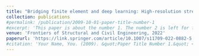 ```yaml
---
title: "Bridging finite element and deep learning: High-resolution stress distribution prediction in structural components"
collection: publications
#permalink: /publication/2009-10-01-paper-title-number-1
#excerpt: 'This paper is about the number 1. The number 2 is left for future work.'
venue: 'Frontiers of Structural and Civil Engineering, 2022'
paperurl: 'https://link.springer.com/article/10.1007/s11709-022-0882-5'
#citation: 'Your Name, You. (2009). &quot;Paper Title Number 1.&quot; <i>Journal 1</i>. 1(1).'
---
```

